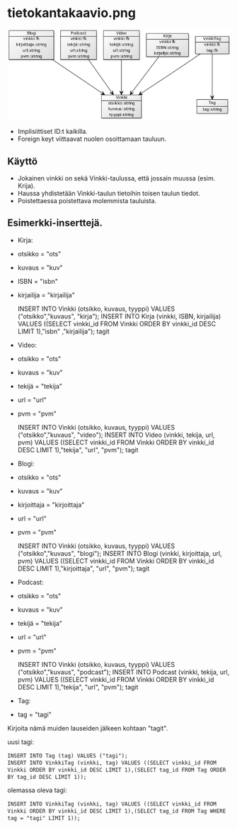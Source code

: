 # tietokantakaavio.png

![tietokantakaavio](tietokantakaavio.png)

* Implisiittiset ID:t kaikilla.
* Foreign keyt viittaavat nuolen osoittamaan tauluun.

## Käyttö

* Jokainen vinkki on sekä Vinkki-taulussa, että jossain muussa (esim. Krija).
* Haussa yhdistetään Vinkki-taulun tietoihin toisen taulun tiedot.
* Poistettaessa poistettava molemmista tauluista.

## Esimerkki-inserttejä.

* Kirja:
 * otsikko = "ots"
 * kuvaus = "kuv"
 * ISBN = "isbn"
 * kirjailija = "kirjailija"

    INSERT INTO Vinkki (otsikko, kuvaus, tyyppi) VALUES ("otsikko","kuvaus", "kirja");
	INSERT INTO Kirja (vinkki, ISBN, kirjailija) VALUES ((SELECT vinkki_id FROM Vinkki ORDER BY vinkki_id DESC LIMIT 1),"isbn" ,"kirjailija");
	tagit

* Video:
 * otsikko = "ots"
 * kuvaus = "kuv"
 * tekijä = "tekija"
 * url = "url"
 * pvm = "pvm"

    INSERT INTO Vinkki (otsikko, kuvaus, tyyppi) VALUES ("otsikko","kuvaus", "video");
	INSERT INTO Video (vinkki, tekija, url, pvm) VALUES ((SELECT vinkki_id FROM Vinkki ORDER BY vinkki_id DESC LIMIT 1),"tekija", "url", "pvm");
	tagit

* Blogi:
 * otsikko = "ots"
 * kuvaus = "kuv"
 * kirjoittaja = "kirjoittaja"
 * url = "url"
 * pvm = "pvm"

    INSERT INTO Vinkki (otsikko, kuvaus, tyyppi) VALUES ("otsikko","kuvaus", "blogi");
	INSERT INTO Blogi (vinkki, kirjoittaja, url, pvm) VALUES ((SELECT vinkki_id FROM Vinkki ORDER BY vinkki_id DESC LIMIT 1),"kirjoittaja", "url", "pvm");
	tagit

* Podcast:
 * otsikko = "ots"
 * kuvaus = "kuv"
 * tekijä = "tekija"
 * url = "url"
 * pvm = "pvm"

    INSERT INTO Vinkki (otsikko, kuvaus, tyyppi) VALUES ("otsikko","kuvaus", "podcast");
	INSERT INTO Podcast (vinkki, tekija, url, pvm) VALUES ((SELECT vinkki_id FROM Vinkki ORDER BY vinkki_id DESC LIMIT 1),"tekija", "url", "pvm");
	tagit

* Tag:
 * tag = "tagi"

Kirjoita nämä muiden lauseiden jälkeen kohtaan "tagit".

uusi tagi:

	INSERT INTO Tag (tag) VALUES ("tagi");
	INSERT INTO VinkkiTag (vinkki, tag) VALUES ((SELECT vinkki_id FROM Vinkki ORDER BY vinkki_id DESC LIMIT 1),(SELECT tag_id FROM Tag ORDER BY tag_id DESC LIMIT 1));

olemassa oleva tagi:

    INSERT INTO VinkkiTag (vinkki, tag) VALUES ((SELECT vinkki_id FROM Vinkki ORDER BY vinkki_id DESC LIMIT 1),(SELECT tag_id FROM Tag WHERE tag = "tagi" LIMIT 1));